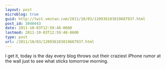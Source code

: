 ```yaml
---
layout: post
microblog: true
guid: http://twit.vmstan.com/2011/10/03/120936103019687937.html
post_id: 3040443
date: 2011-10-03T12:59:48-0600
lastmod: 2011-10-03T12:59:48-0600
type: post
url: /2011/10/03/120936103019687937.html
---
```

I get it, today is the day every blog throws out their craziest iPhone rumor at the wall just to see what sticks tomorrow morning.
